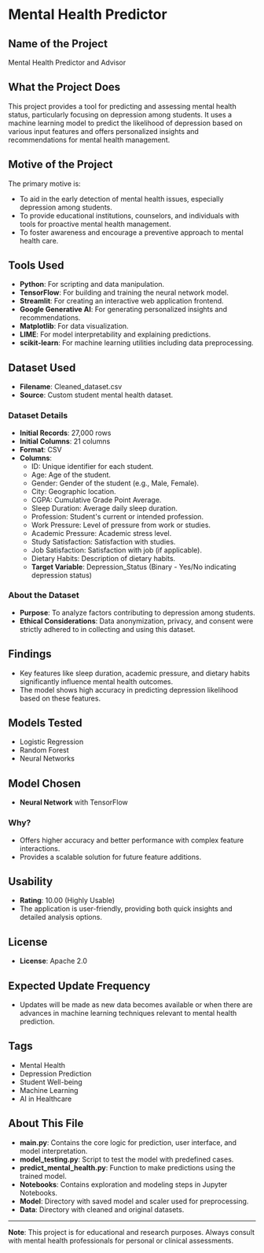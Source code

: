 # Mental Health Predictor

## Name of the Project
Mental Health Predictor and Advisor

## What the Project Does
This project provides a tool for predicting and assessing mental health status, particularly focusing on depression among students. It uses a machine learning model to predict the likelihood of depression based on various input features and offers personalized insights and recommendations for mental health management.

## Motive of the Project
The primary motive is:
- To aid in the early detection of mental health issues, especially depression among students.
- To provide educational institutions, counselors, and individuals with tools for proactive mental health management.
- To foster awareness and encourage a preventive approach to mental health care.

## Tools Used
- **Python**: For scripting and data manipulation.
- **TensorFlow**: For building and training the neural network model.
- **Streamlit**: For creating an interactive web application frontend.
- **Google Generative AI**: For generating personalized insights and recommendations.
- **Matplotlib**: For data visualization.
- **LIME**: For model interpretability and explaining predictions.
- **scikit-learn**: For machine learning utilities including data preprocessing.

## Dataset Used
- **Filename**: Cleaned_dataset.csv
- **Source**: Custom student mental health dataset.

### Dataset Details
- **Initial Records**: 27,000 rows
- **Initial Columns**: 21 columns
- **Format**: CSV
- **Columns**: 
  - ID: Unique identifier for each student.
  - Age: Age of the student.
  - Gender: Gender of the student (e.g., Male, Female).
  - City: Geographic location.
  - CGPA: Cumulative Grade Point Average.
  - Sleep Duration: Average daily sleep duration.
  - Profession: Student's current or intended profession.
  - Work Pressure: Level of pressure from work or studies.
  - Academic Pressure: Academic stress level.
  - Study Satisfaction: Satisfaction with studies.
  - Job Satisfaction: Satisfaction with job (if applicable).
  - Dietary Habits: Description of dietary habits.
  - **Target Variable**: Depression_Status (Binary - Yes/No indicating depression status)

### About the Dataset
- **Purpose**: To analyze factors contributing to depression among students.
- **Ethical Considerations**: Data anonymization, privacy, and consent were strictly adhered to in collecting and using this dataset.

## Findings
- Key features like sleep duration, academic pressure, and dietary habits significantly influence mental health outcomes.
- The model shows high accuracy in predicting depression likelihood based on these features.

## Models Tested
- Logistic Regression
- Random Forest
- Neural Networks

## Model Chosen
- **Neural Network** with TensorFlow

### Why?
- Offers higher accuracy and better performance with complex feature interactions.
- Provides a scalable solution for future feature additions.

## Usability
- **Rating**: 10.00 (Highly Usable)
- The application is user-friendly, providing both quick insights and detailed analysis options.

## License
- **License**: Apache 2.0

## Expected Update Frequency
- Updates will be made as new data becomes available or when there are advances in machine learning techniques relevant to mental health prediction.

## Tags
- Mental Health
- Depression Prediction
- Student Well-being
- Machine Learning
- AI in Healthcare

## About This File
- **main.py**: Contains the core logic for prediction, user interface, and model interpretation.
- **model_testing.py**: Script to test the model with predefined cases.
- **predict_mental_health.py**: Function to make predictions using the trained model.
- **Notebooks**: Contains exploration and modeling steps in Jupyter Notebooks.
- **Model**: Directory with saved model and scaler used for preprocessing.
- **Data**: Directory with cleaned and original datasets.

---

**Note**: This project is for educational and research purposes. Always consult with mental health professionals for personal or clinical assessments.
